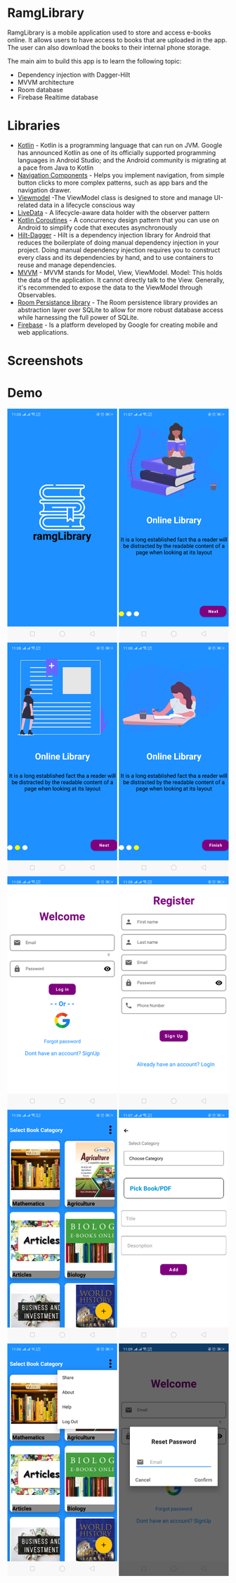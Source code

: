 # RamgLibrary

RamgLibrary is a mobile application used to store and access e-books online. It allows users to have access to books that are uploaded in the app. The user can also download the books to their internal phone storage.

The main aim to build this app is to learn the following topic:
- Dependency injection with Dagger-Hilt
- MVVM architecture
- Room database
- Firebase Realtime database

# Libraries
- [Kotlin](https://developer.android.com/kotlin) - Kotlin is a programming language that can run on JVM. Google has announced Kotlin as one of its officially supported programming languages in Android Studio; and the Android community is migrating at a pace from Java to Kotlin
- [Navigation Components](https://developer.android.com/guide/navigation/navigation-getting-started) -  Helps you implement navigation, from simple button clicks to more complex patterns, such as app bars and the navigation drawer.
- [Viewmodel](https://developer.android.com/topic/libraries/architecture/viewmodel) -The ViewModel class is designed to store and manage UI-related data in a lifecycle conscious way
- [LiveData](https://developer.android.com/topic/libraries/architecture/livedata) -  A lifecycle-aware data holder with the observer pattern
- [Kotlin Coroutines](https://developer.android.com/kotlin/coroutines) - A concurrency design pattern that you can use on Android to simplify code that executes asynchronously
- [Hilt-Dagger](https://developer.android.com/training/dependency-injection/hilt-android) - Hilt is a dependency injection library for Android that reduces the boilerplate of doing manual dependency injection in your project. Doing manual dependency injection requires you to construct every class and its dependencies by hand, and to use containers to reuse and manage dependencies.
- [MVVM](https://www.geeksforgeeks.org/mvvm-model-view-viewmodel-architecture-pattern-in-android/) - MVVM stands for Model, View, ViewModel. Model: This holds the data of the application. It cannot directly talk to the View. Generally, it's recommended to expose the data to the ViewModel through Observables.
- [Room Persistance library](https://developer.android.com/jetpack/androidx/releases/room) - The Room persistence library provides an abstraction layer over SQLite to allow for more robust database access while harnessing the full power of SQLite.
- [Firebase](https://firebase.google.com/) - Is a platform developed by Google for creating mobile and web applications.

# Screenshots
# Demo
<p float="left">
<img src="screenshots/splash.png" width=250/>
<img src="screenshots/onboarding1.png" width=250/>
<img src="screenshots/onboarding2.png" width=250/>
<img src="screenshots/onboarding3.png" width=250/>
<img src="screenshots/login.png" width=250/>
<img src="screenshots/signup.png" width=250/>
<img src="screenshots/home.png" width=250/>
<img src="screenshots/add.png" width=250/>
<img src="screenshots/menu.png" width=250/>
<img src="screenshots/password.png" width=250/>
  </p>
